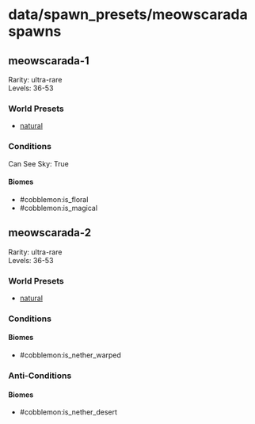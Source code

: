 # data/spawn_presets/meowscarada spawns  
  
## meowscarada-1  
Rarity: ultra-rare  
Levels: 36-53  
  
### World Presets  
* [natural](data/spawn_data/natural.md)  
  
### Conditions  
Can See Sky: True  
  
#### Biomes  
  * #cobblemon:is_floral
  * #cobblemon:is_magical
  
  
## meowscarada-2  
Rarity: ultra-rare  
Levels: 36-53  
  
### World Presets  
* [natural](data/spawn_data/natural.md)  
  
### Conditions  
  
#### Biomes  
  * #cobblemon:is_nether_warped
  
  
### Anti-Conditions  
  
#### Biomes  
  * #cobblemon:is_nether_desert
  
